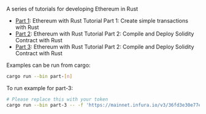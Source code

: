 A series of tutorials for developing Ethereum in Rust

- [Part 1](https://medium.com/@august2079/ethereum-with-rust-tutorial-part-1-create-simple-transactions-with-rust-26d365a7ea93): Ethereum with Rust Tutorial Part 1: Create simple transactions with Rust
- [Part 2](https://medium.com/@august2079/ethereum-with-rust-tutorial-part-2-compile-and-deploy-solidity-contract-with-rust-c3cd16fce8ee): Ethereum with Rust Tutorial Part 2: Compile and Deploy Solidity Contract with Rust
- [Part 3](): Ethereum with Rust Tutorial Part 2: Compile and Deploy Solidity Contract with Rust

Examples can be run from cargo: 

``` bash
cargo run --bin part-[n]
```

To run example for part-3:

``` bash
# Please replace this with your token
cargo run --bin part-3 -- -f 'https://mainnet.infura.io/v3/36fd3e30e77e47ba9034d2605a11ec8a@15028994' -u 0x5041ed759dd4afc3a72b8192c143f72f4724081a
```
